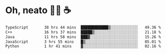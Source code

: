 # Oh, neato 🧑‍💻 ☕

<!--START_SECTION:waka-->

```txt
TypeScript       38 hrs 44 mins  ████████████▒░░░░░░░░░░░░   49.36 %
C++              16 hrs 37 mins  █████▒░░░░░░░░░░░░░░░░░░░   21.18 %
Java             11 hrs 58 mins  ███▓░░░░░░░░░░░░░░░░░░░░░   15.26 %
JavaScript       3 hrs 55 mins   █▒░░░░░░░░░░░░░░░░░░░░░░░   05.01 %
Python           1 hr 41 mins    ▓░░░░░░░░░░░░░░░░░░░░░░░░   02.16 %
```

<!--END_SECTION:waka-->
